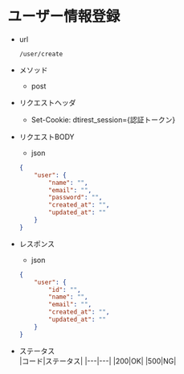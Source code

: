 # ユーザー情報登録
* url
  ```
  /user/create
  ```
* メソッド
  * post

* リクエストヘッダ
  * Set-Cookie: dtirest_session={認証トークン}
  
* リクエストBODY
  * json
  ```json
  {
      "user": {
          "name": "",
          "email": "",
          "password": "",
          "created_at": "",
          "updated_at": ""
      }
  }
  ```

* レスポンス
  * json
  ```json
  {
      "user": {
          "id": "",
          "name": "",
          "email": "",
          "created_at": "",
          "updated_at": ""
      }
  }
  ```

* ステータス  
  |コード|ステータス|
  |---|---|
  |200|OK|
  |500|NG|

 

